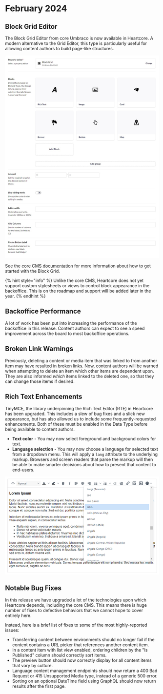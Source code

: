 # February 2024

## Block Grid Editor
The Block Grid Editor from core Umbraco is now available in Heartcore. A modern alternative to the Grid Editor, this type is particularly useful for allowing content authors to build page-like structures.

![Configuring a block grid editor](images/24-02-block-grid.png)

See the [core CMS documentation](https://docs.umbraco.com/umbraco-cms/fundamentals/backoffice/property-editors/built-in-umbraco-property-editors/block-editor/block-grid-editor) for more information about how to get started with the Block Grid.

{% hint style="info" %}
Unlike the core CMS, Heartcore does not yet support custom stylesheets or views to control block appearance in the backoffice. This is on the roadmap and support will be added later in the year.
{% endhint %}

## Backoffice Performance
A lot of work has been put into increasing the performance of the backoffice in this release. Content authors can expect to see a speed improvement across the board to most backoffice operations.

## Broken Link Warnings
Previously, deleting a content or media item that was linked to from another item may have resulted in broken links. Now, content authors will be warned when attempting to delete an item which other items are dependent upon. They are also informed *which* items linked to the deleted one, so that they can change those items if desired.

## Rich Text Enhancements
TinyMCE, the library underpinning the Rich Text Editor (RTE) in Heartcore has been upgraded. This includes a slew of bug fixes and a slick new appearance, but has also allowed us to include some frequently-requested enhancements. Both of these must be enabled in the Data Type before being available to content authors.

* **Text color** - You may now select foreground and background colors for text.
* **Language selection** - You may now choose a language for selected text from a dropdown menu. This will apply a `lang` attribute to the underlying markup. Browsers and screen readers that parse the markup will then be able to make smarter decisions about how to present that content to end-users.

![Language selection in the rich text editor](images/24-02-rte-language.png)

## Notable Bug Fixes
In this release we have upgraded a lot of the technologies upon which Heartcore depends, including the core CMS. This means there is huge number of fixes to defective behaviors that we cannot hope to cover entirely here.

Instead, here is a brief list of fixes to some of the most highly-reported issues:
* Transferring content between environments should no longer fail if the content contains a URL picker that references another content item.
* In a content item with list view enabled, ordering children by the "Is Published" column should correctly sort items.
* The preview button should now correctly display for all content items that vary by culture.
* Language content management endpoints should now return a 400 Bad Request or 415 Unsupported Media type, instead of a generic 500 error.
* Sorting on an optional DateTime field using GraphQL should now return results after the first page.